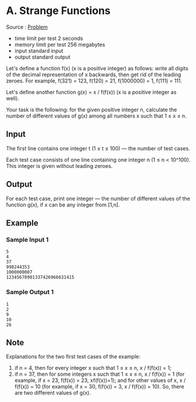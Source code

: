 # A. Strange Functions

Source : [Problem](https://codeforces.com/problemset/problem/1455/A)

- time limit per test 2 seconds
- memory limit per test 256 megabytes
- input standard input
- output standard output

Let's define a function f(x) (x is a positive integer) as follows: write all digits of the decimal representation of x backwards, then get rid of the leading zeroes. For example, f(321) = 123, f(120) = 21, f(1000000) = 1, f(111) = 111.

Let's define another function g(x) = x / f(f(x)) (x is a positive integer as well).

Your task is the following: for the given positive integer n, calculate the number of different values of g(x)
among all numbers x such that 1 ≤ x ≤ n.

## Input

The first line contains one integer t (1 ≤ t ≤ 100) — the number of test cases.

Each test case consists of one line containing one integer n (1 ≤ n < 10^100). This integer is given without leading zeroes.

## Output

For each test case, print one integer — the number of different values of the function g(x), if x can be any integer from [1,n].

## Example

### Sample Input 1

    5
    4
    37
    998244353
    1000000007
    12345678901337426966631415

### Sample Output 1

    1
    2
    9
    10
    26

## Note

Explanations for the two first test cases of the example:

1. if n = 4, then for every integer x such that 1 ≤ x ≤ n, x / f(f(x)) = 1;
2. if n = 37, then for some integers x such that 1 ≤ x ≤ n, x / f(f(x)) = 1 (for example, if x = 23, f(f(x)) = 23, xf(f(x))=1); and for other values of x, x / f(f(x)) = 10 (for example, if x = 30, f(f(x)) = 3, x / f(f(x)) = 10). So, there are two different values of g(x).
